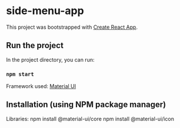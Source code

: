 # side-menu-app

This project was bootstrapped with [Create React App](https://github.com/facebook/create-react-app).

## Run the project

In the project directory, you can run:

### `npm start`

Framework used: [Material UI](https://material-ui.com)

## Installation (using NPM package manager)

Libraries:
npm install @material-ui/core
npm install @material-ui/icon
